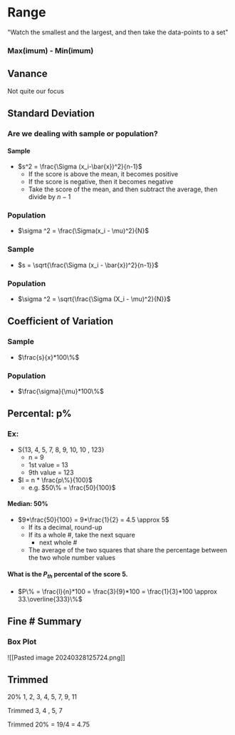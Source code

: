# Range
"Watch the smallest and the largest, and then take the data-points to a set"
### Max(imum) - Min(imum)
## Vanance
Not quite our focus
## Standard Deviation
### Are we dealing with sample or population?
#### Sample
- $s^2 = \frac{\Sigma (x_i-\bar{x})^2}{n-1}$
	- If the score is above the mean, it becomes positive
	- If the score is negative, then it becomes negative
	- Take the score of the mean, and then subtract the average, then divide by $n-1$
### Population
- $\sigma ^2 = \frac{\Sigma(x_i - \mu)^2}{N}$
### Sample
- $s = \sqrt{\frac{\Sigma (x_i - \bar{x})^2}{n-1}}$
### Population
- $\sigma ^2 = \sqrt{\frac{\Sigma (X_i - \mu)^2}{N}}$
## Coefficient of Variation
### Sample
- $\frac{s}{x}*100\%$
### Population
- $\frac{\sigma}{\mu}*100\%$
## Percental: p%
### Ex:
- S{13, 4, 5, 7, 8, 9, 10, 10 , 123}
	- n = 9
	- 1st value = 13
	- 9th value = 123
- $l = n * \frac{p\%}{100}$
	- e.g. $50\% = \frac{50}{100}$
#### Median: 50%
- $9*\frac{50}{100} = 9*\frac{1}{2} = 4.5 \approx 5$
	- If its a decimal, round-up
	- If its a whole #, take the next square
		- next whole #
	- The average of the two squares that share the percentage between the two whole number values
#### What is the $P_{th}$ percental of the score 5.
- $P\% = \frac{l}{n}*100 = \frac{3}{9}*100 = \frac{1}{3}*100 \approx 33.\overline{333}\%$
## Fine # Summary
### Box Plot

![[Pasted image 20240328125724.png]]
## Trimmed
20% 
1, 2, 3, 4, 5, 7, 9, 11

Trimmed
3, 4 , 5, 7

Trimmed 20% = 19/4 = 4.75